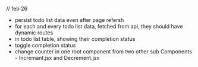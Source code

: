 


 // feb 26
- persist todo list data even after page refersh
- for each and every todo list data, fetched from api, they should have dynamic routes 
- in todo list table, showing their completion status 
- toggle completion status
-  change counter in one root component from two other sub Components - Incremant.jsx and Decrement.jsx


